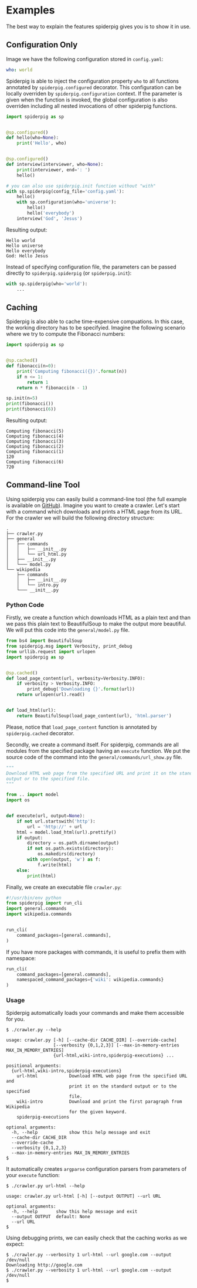 # Examples

The best way to explain the features spiderpig gives you is to show it in use.

## Configuration Only

Image we have the following configuration stored in ``config.yaml``:

```yaml
who: world
```

Spiderpig is able to inject the configuration property ``who`` to all functions
annotated by ``spiderpig.configured`` decorator. This configuration can be
locally overriden by ``spiderpig.configuration`` context. If the parameter is
given when the function is invoked, the global configuration is also overriden
including all nested invocations of other spiderpig functions.

```python
import spiderpig as sp


@sp.configured()
def hello(who=None):
    print('Hello', who)


@sp.configured()
def interview(interviewer, who=None):
    print(interviewer, end=': ')
    hello()

# you can also use spiderpig.init function without "with"
with sp.spiderpig(config_file='config.yaml'):
    hello()
    with sp.configuration(who='universe'):
        hello()
        hello('everybody')
    interview('God', 'Jesus')
```
Resulting output:
```
Hello world
Hello universe
Hello everybody
God: Hello Jesus
```

Instead of specifying configuration file, the parameters can be passed directly
to ``spiderpig.spiderpig`` (or ``spiderpig.init``):

```python
with sp.spiderpig(who='world'):
    ...
```

## Caching

Spiderpig is also able to cache time-expensive compuations. In this case, the
working directory has to be specifyied. Imagine the following scenario where we
try to compute the Fibonacci numbers:

```python
import spiderpig as sp


@sp.cached()
def fibonacci(n=0):
    print('Computing fibonacci({})'.format(n))
    if n <= 1:
        return 1
    return n * fibonacci(n - 1)

sp.init(n=5)
print(fibonacci())
print(fibonacci(6))
```
Resulting output:
```
Computing fibonacci(5)
Computing fibonacci(4)
Computing fibonacci(3)
Computing fibonacci(2)
Computing fibonacci(1)
120
Computing fibonacci(6)
720
```

## Command-line Tool

Using spiderpig you can easily build a command-line tool (the full example is
available on
[GitHub](https://github.com/papousek/spiderpig/tree/master/example)). Imagine
you want to create a crawler. Let's start with a command which downloads and
prints a HTML page from its URL. For the crawler we will build the following
directory structure:
```
.
├── crawler.py
├── general
│   ├── commands
│   │   ├── __init__.py
│   │   └── url_html.py
│   ├── __init__.py
│   └─── model.py
└── wikipedia
    ├── commands
    │   ├── __init__.py
    │   └── intro.py
    └─── __init__.py
```
### Python Code
Firstly, we create a function which downloads HTML as a plain text and than we
pass this plain text to BeautifulSoup to make the output more beautiful. We
will put this code into the `general/model.py` file.
```python
from bs4 import BeautifulSoup
from spiderpig.msg import Verbosity, print_debug
from urllib.request import urlopen
import spiderpig as sp


@sp.cached()
def load_page_content(url, verbosity=Verbosity.INFO):
    if verbosity > Verbosity.INFO:
        print_debug('Downloading {}'.format(url))
    return urlopen(url).read()


def load_html(url):
    return BeautifulSoup(load_page_content(url), 'html.parser')
```
Please, notice that `load_page_content` function is annotated by
`spiderpig.cached` decorator.

Secondly, we create a command itself. For spiderpig, commands are all modules
from the specified package having an `execute` function. We put the source code
of the command into the `general/commands/url_show.py` file.
```python
"""
Download HTML web page from the specified URL and print it on the standard
output or to the specified file.
"""

from .. import model
import os


def execute(url, output=None):
    if not url.startswith('http'):
        url = 'http://' + url
    html = model.load_html(url).prettify()
    if output:
        directory = os.path.dirname(output)
        if not os.path.exists(directory):
            os.makedirs(directory)
        with open(output, 'w') as f:
            f.write(html)
    else:
        print(html)
```
Finally, we create an executable file `crawler.py`:
```python
#!/usr/bin/env python
from spiderpig import run_cli
import general.commands
import wikipedia.commands


run_cli(
    command_packages=[general.commands],
)
```
If you have more packages with commands, it is useful to prefix them with
namespace:
```python
run_cli(
    command_packages=[general.commands],
    namespaced_command_packages={'wiki': wikipedia.commands}
)
```
### Usage
Spiderpig automatically loads your commands and make them accessible for you.
```
$ ./crawler.py --help

usage: crawler.py [-h] [--cache-dir CACHE_DIR] [--override-cache]
                  [--verbosity {0,1,2,3}] [--max-in-memory-entries MAX_IN_MEMORY_ENTRIES]
                  {url-html,wiki-intro,spiderpig-executions} ...

positional arguments:
  {url-html,wiki-intro,spiderpig-executions}
    url-html            Download HTML web page from the specified URL and
                        print it on the standard output or to the specified
                        file.
    wiki-intro          Download and print the first paragraph from Wikipedia
                        for the given keyword.
    spiderpig-executions

optional arguments:
  -h, --help            show this help message and exit
  --cache-dir CACHE_DIR
  --override-cache
  --verbosity {0,1,2,3}
  --max-in-memory-entries MAX_IN_MEMORY_ENTRIES
$
```
It automatically creates `argparse` configuration parsers from parameters of your
`execute` function:
```
$ ./crawler.py url-html --help

usage: crawler.py url-html [-h] [--output OUTPUT] --url URL

optional arguments:
  -h, --help       show this help message and exit
  --output OUTPUT  default: None
  --url URL
$
```
Using debugging prints, we can easily check that the caching works as we
expect:
```
$ ./crawler.py --verbosity 1 url-html --url google.com --output /dev/null
Downloading http://google.com
$ ./crawler.py --verbosity 1 url-html --url google.com --output /dev/null
$
```
